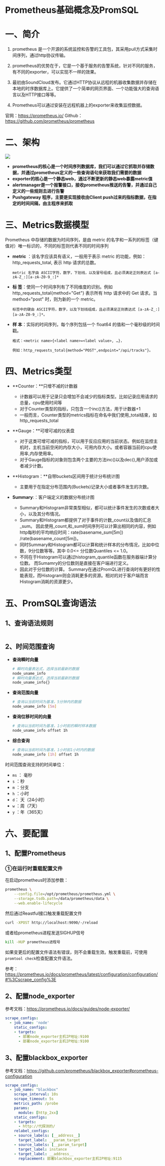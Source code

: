 # Prometheus基础概念及PromSQL

# 一、简介

1. prometheus 是一个开源的系统监控和告警的工具包，其采用pull方式采集时间序列，通过http协议传输。

2. prometheus的优势在于，它是一个基于服务的告警系统，针对不同的服务，有不同的exporter，可以实现不一样的效果。

3. 最初由SoundCloud发布。它通过HTTP协议从远程的机器收集数据并存储在本地的时序数据库上。它提供了一个简单的网页界面、一个功能强大的查询语言以及HTTP接口等等。

4. Prometheus可以通过安装在远程机器上的exporter来收集监控数据。

官网：https://prometheus.io/ 
Github：https://github.com/prometheus/prometheus

# 二、架构

![](../assets/prometheus-architecture.png)

- **prometheus的核心是一个时间序列数据库，我们可以通过它抓取并存储数据，并通过prometheus定义的一些查询语句来获取我们需要的数据**
- **exporter的核心是一个静态web，通过不断更新的静态web暴露metric值**
- **alertmanager是一个报警接口，接收prometheus推送的告警，并通过自己定义的一些规则去进行告警**
- **Pushgateway 程序，主要是实现接收由Client push过来的指标数据，在指定的时间间隔，由主程序来抓取**

# 三、Metrics数据模型

Prometheus 中存储的数据为时间序列，是由 metric 的名字和一系列的标签（键值对）唯一标识的，不同的标签则代表不同的时间序列

- **metric** ：该名字应该具有语义，一般用于表示 metric 的功能，例如：http_requests_total, 表示 http 请求的总数。

  ```
  metric 名字由 ASCII字符，数字，下划线，以及冒号组成，且必须满足正则表达式 [a-zA-Z_:][a-zA-Z0-9_:]*
  ```

- **标   签**：使同一个时间序列有了不同维度的识别。例如 http_requests_total{method="Get"} 表示所有 http 请求中的 Get 请求。当 method="post" 时，则为新的一个 metric。

  ```
  标签中的键由 ASCII字符，数字，以及下划线组成，且必须满足正则表达式 [a-zA-Z_:][a-zA-Z0-9_:]*。
  ```

- **样  本**：实际的时间序列，每个序列包括一个 float64 的值和一个毫秒级的时间戳。

  ```
  格式：<metric name>{<label name>=<label value>, …}，
  
  例如：http_requests_total{method="POST",endpoint="/api/tracks"}。
  ```

# 四、Metrics类型

- **Counter：**只增不减的计数器
  - 计数器可以用于记录只会增加不会减少的指标类型。比如记录应用请求的总量，cpu使用时间等
  - 对于Counter类型的指标，只包含一个inc()方法，用于计数器+1
  - 一般而言，Counter类型的metrics指标在命名中我们使用_total结束，如http_requests_total

- **Gauge：**可增可减的仪表盘
  - 对于这类可增可减的指标，可以用于反应应用的当前状态。例如在监控主机时，主机当前空闲的内存大小，可用内存大小。或者容器当前的cpu使用率,内存使用率。
  - 对于Gauge指标的对象则包含两个主要的方法inc()以及dec(),用户添加或者减少计数。

- **Histogram：**自带buckets区间用于统计分布统计图
  - 主要用于在指定分布范围内(Buckets)记录大小或者事件发生的次数。

- **Summary**:：客户端定义的数据分布统计图
  - Summary和Histogram非常类型相似，都可以统计事件发生的次数或者大小，以及其分布情况。
  - Summary和Histogram都提供了对于事件的计数_count以及值的汇总_sum。 因此使用_count,和_sum时间序列可以计算出相同的内容，例如http每秒的平均响应时间：rate(basename_sum[5m]) /rate(basename_count[5m])。
  - 同时Summary和Histogram都可以计算和统计样本的分布情况，比如中位数，9分位数等等。其中 0.0<= 分位数Quantiles <= 1.0。
  - 不同在于Histogram可以通过histogram_quantile函数在服务器端计算分位数。 而Sumamry的分位数则是直接在客户端进行定义。
  - 因此对于分位数的计算。 Summary在通过PromQL进行查询时有更好的性能表现，而Histogram则会消耗更多的资源。相对的对于客户端而言Histogram消耗的资源更少。

# 五、PromSQL查询语法

## 1、查询语法规则

```bash
```



## 2、时间范围查询

- **查询瞬时向量**

  ```bash
  # 瞬时向量表达式，选择当前最新的数据
  node_uname_info
  # 瞬时向量表达式，选择当前最新的数据
  node_uname_info{}
  ```

- **查询范围向量**

  ```bash
  # 查询以当前时间为基准，5分钟内的数据
  node_uname_info [5m]
  ```

- **查询位移时间的向量**

  ```bash
  # 查询以当前时间为基准，1小时前的瞬时样本数据
  node_uname_info offset 1h
  ```
  
- **综合查询**

  ```bash
  # 查询以当前时间为基准，1小时前1小时内的数据
  node_uname_info [1h] offset 1h
  ```

时间范围查询支持的时间单位：

- `ms` ： 毫秒
- `s` ：秒
- `m` ：分支
- `h` ：小时
- `d`： 天（24小时）
- `w` ：周（7天）
- `y` ：年（365天）

# 六、要配置

## 1、配置Prometheus

### ①在运行时重载配置文件

在启动prometheus时添加参数：

```bash
prometheus \
    --config.file=/opt/prometheus/prometheus.yml \
    --storage.tsdb.path=/data/prometheus/data \
    --web.enable-lifecycle
```

然后通过Reastful接口触发重载配置文件

```bash
curl -XPOST http://localhost:9090/-/reload
```

或者给prometheus进程发送SIGHUP信号

```bash
kill -HUP prometheus进程号
```

如果变更后的配置文件语法有错误，则不会重载生效。触发重载前，可使用`promtool check`检查配置文件语法。

参考：https://prometheus.io/docs/prometheus/latest/configuration/configuration/#%3Cscrape_config%3E

## 2、配置node_exporter

参考文档：https://prometheus.io/docs/guides/node-exporter/

```yaml
scrape_configs:
  - job_name: 'node'
    static_configs:
    - targets:
      - 部署node_exporter主机IP地址:9100
      - 部署node_exporter主机IP地址:9100
```

## 3、配置blackbox_exporter

参考文档：https://github.com/prometheus/blackbox_exporter#prometheus-configuration

```yaml
scrape_configs:
  - job_name: "blackbox"
    scrape_interval: 10s
    scrape_timeout: 5s
    metrics_path: /probe
    params:
      module: [http_2xx]
    static_configs:
    - targets:
      - http://代探测的/
    relabel_configs:
    - source_labels: [__address__]
      target_label: __param_target
    - source_labels: [__param_target]
      target_label: instance
    - target_label: __address__
      replacement: 部署blackbox_exporter主机IP地址:9115
```


